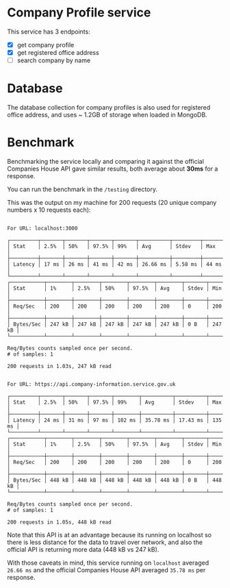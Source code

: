 # Company Profile service
This service has 3 endpoints: 
 - [x] get company profile
 - [x] get registered office address
 - [ ] search company by name

# Database
The database collection for company profiles is also used for registered office address, and uses ~ 1.2GB of storage when loaded in MongoDB.


# Benchmark
Benchmarking the service locally and comparing it against the official Companies House API gave similar results, 
both average about **30ms** for a response.

You can run the benchmark in the `/testing` directory.

This was the output on my machine for 200 requests (20 unique company numbers x 10 requests each): 
```

For URL: localhost:3000

┌─────────┬───────┬───────┬───────┬───────┬──────────┬─────────┬───────┐   
│ Stat    │ 2.5%  │ 50%   │ 97.5% │ 99%   │ Avg      │ Stdev   │ Max   │   
├─────────┼───────┼───────┼───────┼───────┼──────────┼─────────┼───────┤   
│ Latency │ 17 ms │ 26 ms │ 41 ms │ 42 ms │ 26.66 ms │ 5.58 ms │ 44 ms │   
└─────────┴───────┴───────┴───────┴───────┴──────────┴─────────┴───────┘   
┌───────────┬────────┬────────┬────────┬────────┬────────┬───────┬────────┐
│ Stat      │ 1%     │ 2.5%   │ 50%    │ 97.5%  │ Avg    │ Stdev │ Min    │
├───────────┼────────┼────────┼────────┼────────┼────────┼───────┼────────┤
│ Req/Sec   │ 200    │ 200    │ 200    │ 200    │ 200    │ 0     │ 200    │
├───────────┼────────┼────────┼────────┼────────┼────────┼───────┼────────┤
│ Bytes/Sec │ 247 kB │ 247 kB │ 247 kB │ 247 kB │ 247 kB │ 0 B   │ 247 kB │
└───────────┴────────┴────────┴────────┴────────┴────────┴───────┴────────┘

Req/Bytes counts sampled once per second.
# of samples: 1

200 requests in 1.03s, 247 kB read


For URL: https://api.company-information.service.gov.uk

┌─────────┬───────┬───────┬───────┬────────┬──────────┬──────────┬────────┐
│ Stat    │ 2.5%  │ 50%   │ 97.5% │ 99%    │ Avg      │ Stdev    │ Max    │
├─────────┼───────┼───────┼───────┼────────┼──────────┼──────────┼────────┤
│ Latency │ 24 ms │ 31 ms │ 97 ms │ 102 ms │ 35.78 ms │ 17.43 ms │ 135 ms │
└─────────┴───────┴───────┴───────┴────────┴──────────┴──────────┴────────┘
┌───────────┬────────┬────────┬────────┬────────┬────────┬───────┬────────┐
│ Stat      │ 1%     │ 2.5%   │ 50%    │ 97.5%  │ Avg    │ Stdev │ Min    │
├───────────┼────────┼────────┼────────┼────────┼────────┼───────┼────────┤
│ Req/Sec   │ 200    │ 200    │ 200    │ 200    │ 200    │ 0     │ 200    │
├───────────┼────────┼────────┼────────┼────────┼────────┼───────┼────────┤
│ Bytes/Sec │ 448 kB │ 448 kB │ 448 kB │ 448 kB │ 448 kB │ 0 B   │ 448 kB │
└───────────┴────────┴────────┴────────┴────────┴────────┴───────┴────────┘

Req/Bytes counts sampled once per second.
# of samples: 1

200 requests in 1.05s, 448 kB read

```

Note that this API is at an advantage because its running on localhost so there is less distance for the data to travel over network, and also the official API is returning more data (448 kB vs 247 kB).

With those caveats in mind, this service running on `localhost` averaged `26.66 ms` and the official Companies House API averaged `35.78 ms` per response.
